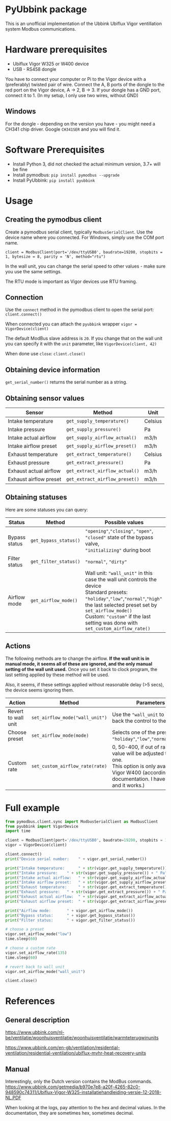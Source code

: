 # PyUbbink package #

This is an unofficial implementation of the Ubbink Ubiflux Vigor ventillation system Modbus communications.

# Hardware prerequisites #

- Ubiflux Vigor W325 or W400 device
- USB - RS458 dongle

You have to connect your computer or Pi to the Vigor device with a (preferably) twisted pair of wire. Connect the A, B ports of the dongle to the red port on the Vigor device, A -> 2, B -> 3. If your dongle has a GND port, connect it to 1. (In my setup, I only use two wires, without GND)

## Windows ##
For the dongle - depending on the version you have - you might need a CH341 chip driver. Google ```CH341SER``` and you will find it.

# Software Prerequisites #

- Install Python 3, did not checked the actual minimum version, 3.7+ will be fine
- Install pymodbus:
  ```pip install pymodbus --upgrade```
- Install PyUbbink:
  ```pip install pyubbink```

# Usage #

## Creating the pymodbus client ###
Create a pymodbus serial client, typically  ```ModbusSerialClient```. Use the device name where you connected. For Windows, simply use the COM port name.

```client = ModbusClient(port='/dev/ttyUSB0', baudrate=19200, stopbits = 1, bytesize = 8, parity = 'N', method="rtu")```

In the wall unit, you can change the serial speed to other values - make sure you use the same settings.

The RTU mode is important as Vigor devices use RTU framing.

## Connection ##
Use the ```connect``` method in the pymodbus client to open the serial port: 
```client.connect()```

When connected you can attach the ```pyubbink``` wrapper ```vigor = VigorDevice(client)```

The default ModBus slave address is ```20```. If you change that on the wall unit you can specify it with the ```unit``` parameter, like ```VigorDevice(client, 42)```

When done use ```close```: ```client.close()```


## Obtaining device information ##

```get_serial_number()``` returns the serial number as a string.

## Obtaining sensor values ##

| Sensor       | Method    | Unit    |
|---|---|---|
| Intake temperature     | ```get_supply_temperature()```     | Celsius |
| Intake pressure   | ```get_supply_pressure()```   | Pa      |
| Intake actual airflow  | ```get_supply_airflow_actual()```  | m3/h    |
| Intake airflow preset  | ```get_supply_airflow_preset()```  | m3/h    |
| Exhaust temperature    | ```get_extract_temperature()```    | Celsius |
| Exhaust pressure       | ```get_extract_pressure()```       | Pa      |
| Exhaust actual airflow | ```get_extract_airflow_actual()``` | m3/h    |
| Exhaust airflow preset | ```get_extract_airflow_preset()``` | m3/h    |  

## Obtaining statuses ##

Here are some statuses you can query:

| Status   | Method    | Possible values     |
|---|---|---|
| Bypass status      | ```get_bypass_status()``` | ```"opening"```,```"closing"```, ```"open"```, ```"closed"``` state of the bypass valve,<br>```"initializing"``` during boot
| Filter status      | ```get_filter_status()``` | ```"normal"```, ```"dirty"```
| Airflow mode       | ```get_airflow_mode()```  | Wall unit: ```"wall_unit"```  in this case the wall unit controls the device<br>Standard presets: ```"holiday"```,```"low"```,```"normal"```,```"high"``` the last selected preset set by ```set_airflow_mode()```<br>Custom: ```"custom"``` if the last setting was done with ```set_custom_airflow_rate()```

## Actions ##

The following methods are to change the airflow.
**If the wall unit is in manual mode, it seems all of these are ignored, and the only manual setting of the wall unit used.** Once you set it back to clock program, the last setting applied by these method will be used.

Also, it seems, if these settings applied without reasonable delay (>5 secs), the device seems ignoring them.

| Action |  Method     | Parameters      |
|---|---|---|
| Revert to wall unit   | ```set_airflow_mode("wall_unit")``` | Use the ```"wall_unit``` to hand back the control to the wall unit.
| Choose preset   | ```set_airflow_mode(mode)``` | Selects one of the presets: ```"holiday"```,```"low"```,```"normal"```,```"high"``` 
| Custom rate     | ```set_custom_airflow_rate(rate)``` | 0, 50-400, if out of range the value will be adjusted to a valid one. <br>This option is only available for Vigor W400 (according the documentation. I have W400 and it works.)


# Full example #

```python
from pymodbus.client.sync import ModbusSerialClient as ModbusClient
from pyubbink import VigorDevice
import time

client = ModbusClient(port='/dev/ttyUSB0', baudrate=19200, stopbits = 1, bytesize = 8, parity = 'N', method="rtu", timeout=60)
vigor = VigorDevice(client)

client.connect()
print("Device serial number:    " + vigor.get_serial_number())

print("Intake temperature:      " + str(vigor.get_supply_temperature()) + " Celsius")
print("Intake pressure:    " + str(vigor.get_supply_pressure()) + " Pa")
print("Intake actual airflow:   " + str(vigor.get_supply_airflow_actual()) + " m3/h")
print("Intake airflow preset:   " + str(vigor.get_supply_airflow_preset()) + " m3/h")
print("Exhaust temperature:     " + str(vigor.get_extract_temperature()) + " Celsius")
print("Exhaust pressure:   " + str(vigor.get_extract_pressure()) + " Pa")
print("Exhaust actual airflow:  " + str(vigor.get_extract_airflow_actual()) + " m3/h")
print("Exhaust airflow preset:  " + str(vigor.get_extract_airflow_preset()) + " m3/h")

print("Airflow mode:       " + vigor.get_airflow_mode())
print("Bypass status:      " + vigor.get_bypass_status())
print("Filter status:      " + vigor.get_filter_status())

# choose a preset
vigor.set_airflow_mode("low")
time.sleep(60)

# choose a custom rate
vigor.set_airflow_rate(135)
time.sleep(60)

# revert back to wall unit
vigor.set_airflow_mode("wall_unit")

client.close()
```

# References #

## General description ##

https://www.ubbink.com/nl-be/ventilatie/woonhuisventilatie/woonhuisventilatie/warmteterugwinunits

https://www.ubbink.com/en-gb/ventilation/residential-ventilation/residential-ventilation/ubiflux-mvhr-heat-recovery-units

## Manual ##

Interestingly, only the Dutch version contains the ModBus commands.
https://www.ubbink.com/getmedia/b970e7e8-a20f-4265-82c0-948590c74311/Ubiflux-Vigor-W325-installatiehandleiding-versie-12-2018-NL.PDF

When looking at the logs, pay attention to the hex and decimal values. In the documentation, they are sometimes hex, sometimes decimal.
